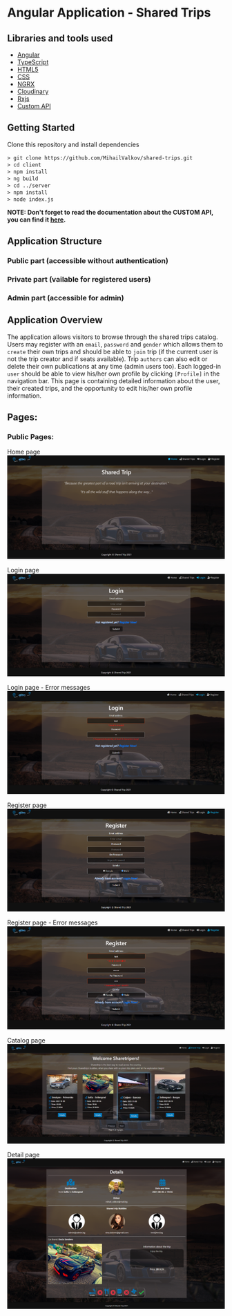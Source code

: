 # Angular Application - Shared Trips

## Libraries and tools used
- [Angular](https://angular.io/)
- [TypeScript](https://www.typescriptlang.org/)
- [HTML5](https://developer.mozilla.org/en-US/docs/Glossary/HTML5)
- [CSS](https://developer.mozilla.org/en-US/docs/Web/CSS)
- [NGRX](https://ngrx.io/guide/store)
- [Cloudinary](https://cloudinary.com/)
- [Rxjs](https://rxjs.dev/guide/overview)
- [Custom API](https://github.com/MihailValkov/shared-trips/blob/main/server/readMe.md)


## Getting Started
Clone this repository and install dependencies
```
> git clone https://github.com/MihailValkov/shared-trips.git
> cd client
> npm install
> ng build
> cd ../server
> npm install
> node index.js
```
**NOTE: Don't forget to read the documentation about the CUSTOM API, you can find it [here](https://github.com/MihailValkov/shared-trips/blob/main/server/readMe.md).**

## Application Structure

### Public part (accessible without authentication)
### Private part (vailable for registered users)
### Admin part (accessible for admin)


## Application Overview
The application allows visitors to browse through the shared trips catalog. Users may register with an `email`, `password` and `gender` which allows them to `create` their own trips and should be able to `join` trip (if the current user is not the trip creator and if seats available). Trip `authors` can also edit or delete their own publications at any time (admin users too). Each logged-in `user` should be able to view his/her own profile by clicking `[Profile]` in the navigation bar. 
This page is containing detailed information about the user, their created trips, and the opportunity to edit his/her own profile information.

## Pages:

### Public Pages:

Home page
![Home Page](https://raw.githubusercontent.com/MihailValkov/shared-trips/main/images/Home.png)

Login page
![Login Page](https://raw.githubusercontent.com/MihailValkov/shared-trips/main/images/Login.png)

Login page - Error messages
![Login Page](https://raw.githubusercontent.com/MihailValkov/shared-trips/main/images/Login-error.png)

Register page
![Register Page](https://raw.githubusercontent.com/MihailValkov/shared-trips/main/images/Register.png)

Register page - Error messages
![Login Page](https://raw.githubusercontent.com/MihailValkov/shared-trips/main/images/Register-error.png)

Catalog page
![Catalog Page](https://raw.githubusercontent.com/MihailValkov/shared-trips/main/images/Catalog.png)

Detail page
![Detail Page](https://raw.githubusercontent.com/MihailValkov/shared-trips/main/images/Detail.png)




